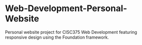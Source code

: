 # Web-Development-Personal-Website
Personal website project for CISC375 Web Development featuring responsive design using the Foundation framework.
